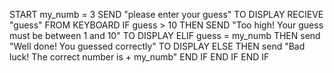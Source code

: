 START
my_numb = 3
SEND "please enter your guess" TO DISPLAY
RECIEVE "guess" FROM KEYBOARD
IF guess > 10 THEN
    SEND "Too high! Your guess must be between 1 and 10" TO DISPLAY
  ELIF guess = my_numb THEN
    send "Well done! You guessed correctly" TO DISPLAY
  ELSE THEN
    send "Bad luck! The correct number is + my_numb"
END IF
END IF
END IF

